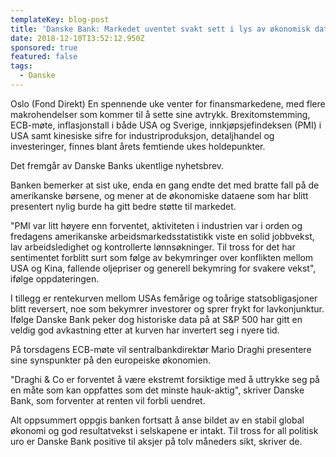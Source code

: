 ```yaml
---
templateKey: blog-post
title: 'Danske Bank: Markedet uventet svakt sett i lys av økonomisk data'
date: 2018-12-10T13:52:12.950Z
sponsored: true
featured: false
tags:
  - Danske
---
```

Oslo (Fond Direkt) En spennende uke venter for finansmarkedene, med flere makrohendelser som kommer til å sette sine avtrykk. Brexitomstemming, ECB-møte, inflasjonstall i både USA og Sverige, innkjøpsjefindeksen (PMI) i USA samt kinesiske sifre for industriproduksjon, detaljhandel og investeringer, finnes blant årets femtiende ukes holdepunkter.



Det fremgår av Danske Banks ukentlige nyhetsbrev.



Banken bemerker at sist uke, enda en gang endte det med bratte fall på de amerikanske børsene, og mener at de økonomiske dataene som har blitt presentert nylig burde ha gitt bedre støtte til markedet.



"PMI var litt høyere enn forventet, aktiviteten i industrien var i orden og fredagens amerikanske arbeidsmarkedsstatistikk viste en solid jobbvekst, lav arbeidsledighet og kontrollerte lønnsøkninger. Til tross for det har sentimentet forblitt surt som følge av bekymringer over konflikten mellom USA og Kina, fallende oljepriser og generell bekymring for svakere vekst", ifølge oppdateringen.



I tillegg er rentekurven mellom USAs femårige og toårige statsobligasjoner blitt reversert, noe som bekymrer investorer og sprer frykt for lavkonjunktur. Ifølge Danske Bank peker dog historiske data på at S&P 500 har gitt en veldig god avkastning etter at kurven har invertert seg i nyere tid.



På torsdagens ECB-møte vil sentralbankdirektør Mario Draghi presentere sine synspunkter på den europeiske økonomien.



"Draghi & Co er forventet å være ekstremt forsiktige med å uttrykke seg på en måte som kan oppfattes som det minste hauk-aktig", skriver Danske Bank, som forventer at renten vil forbli uendret.



Alt oppsummert oppgis banken fortsatt å anse bildet av en stabil global økonomi og god resultatvekst i selskapene er intakt. Til tross for all politisk uro er Danske Bank positive til aksjer på tolv måneders sikt, skriver de.

